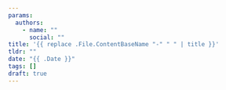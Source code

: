 ```yaml
---
params:
  authors:
    - name: ""
      social: ""
title: '{{ replace .File.ContentBaseName "-" " " | title }}'
tldr: ""
date: "{{ .Date }}"
tags: []
draft: true
---
```

